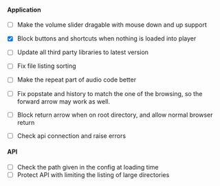 #### Application

 - [ ] Make the volume slider dragable with mouse down and up support
 - [x] Block buttons and shortcuts when nothing is loaded into player
 - [ ] Update all third party libraries to latest version
 - [ ] Fix file listing sorting
 - [ ] Make the repeat part of audio code better
 - [ ] Fix popstate and history to match the one of the browsing, so the forward arrow may work as well.
 - [ ] Block return arrow when on root directory, and allow normal browser return
 - [ ] Check api connection and raise errors


#### API

 - [ ] Check the path given in the config at loading time
 - [ ] Protect API with limiting the listing of large directories

